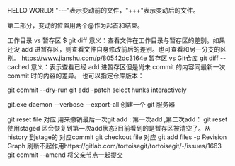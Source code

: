 HELLO WORLD! 
"---"表示变动前的文件，"+++"表示变动后的文件。

第二部分，变动的位置用两个@作为起首和结束。

工作目录 vs 暂存区
$ git diff <filename>
意义：查看文件在工作目录与暂存区的差别。如果还没 add 进暂存区，则查看文件自身修改前后的差别。也可查看和另一分支的区别。
https://www.jianshu.com/p/80542dc3164e
暂存区 vs Git仓库
git diff --cached <filename>
意义：表示查看已经 add 进暂存区但是尚未 commit 的内容同最新一次 commit 时的内容的差异。 也可以指定仓库版本：

git commit --dry-run
git add -patch select hunks interactively 

git.exe daemon --verbose --export-all 创建一个 git 服务器

git reset file 对应 用来撤销最后一次git add : 第一次add ,第二次add： git reset 使用staged 区会恢复到第一次add状态?目前看到的是暂存区被清空了。从history 到stage的 对应commit
git checkout file 对应 git add files 
-p
Revision Graph 刷新不起作用https://gitlab.com/tortoisegit/tortoisegit/-/issues/1663
git commit --amend 将父亲节点一起提交